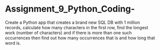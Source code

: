 # Assignment_9_Python_Coding-
Create a Python app that creates a brand new SQL DB with 1 million records, calculate how many characters in the first row, find the longest work (number of characters) and if there is more than one such occurrences then find out how many occurrences that is and how long that word is.
